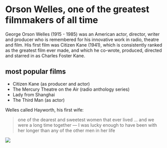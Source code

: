 # Orson Welles, one of the greatest filmmakers of all time

George Orson Welles (1915 - 1985) was an American actor, director, writer and producer who is remembered for his innovative work in radio, theatre and film.
His first film was Citizen Kane (1941), which is consistently ranked as the greatest film ever made, and which he co-wrote, produced, directed and starred in as Charles Foster Kane. 

## most popular films

* Citizen Kane (as producer and actor)
* The Mercury Theatre on the Air (radio anthology series)
* Lady from Shanghai 
* The Third Man (as actor)

Welles called Hayworth, his first wife:
> one of the dearest and sweetest women that ever lived 
> … and we were a long time together —
> I was lucky enough to have been with her longer 
> than any of the other men in her life

<img src="https://upload.wikimedia.org/wikipedia/commons/3/34/Citizen-Kane-Welles-Podium.jpg"/>
